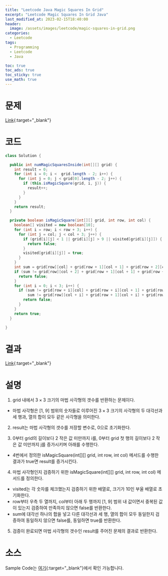 ```yaml
---
title: "Leetcode Java Magic Squares In Grid"
excerpt: "Leetcode Magic Squares In Grid Java"
last_modified_at: 2023-02-15T18:40:00
header:
  image: /assets/images/leetcode/magic-squares-in-grid.png
categories:
  - Leetcode
tags:
  - Programming
  - Leetcode
  - Java

toc: true
toc_ads: true
toc_sticky: true
use_math: true
---
```

# 문제
[Link](https://leetcode.com/problems/magic-squares-in-grid){:target="_blank"}

# 코드
```java
class Solution {

  public int numMagicSquaresInside(int[][] grid) {
    int result = 0;
    for (int i = 0; i <  grid.length - 2; i++) {
      for (int j = 0; j < grid[0].length - 2; j++) {
        if (this.isMagicSquare(grid, i, j)) {
          result++;
        }
      }
    }
    return result;
  }

  private boolean isMagicSquare(int[][] grid, int row, int col) {
    boolean[] visited = new boolean[10];
    for (int i = row; i < row + 3; i++) {
      for (int j = col; j < col + 3; j++) {
        if (grid[i][j] < 1 || grid[i][j] > 9 || visited[grid[i][j]]) {
          return false;
        }
        visited[grid[i][j]] = true;
      }
    }
    int sum = grid[row][col] + grid[row + 1][col + 1] + grid[row + 2][col + 2];
    if (sum != grid[row][col + 2] + grid[row + 1][col + 1] + grid[row + 2][col]) {
      return false;
    }
    for (int i = 0; i < 3; i++) {
      if (sum != grid[row + i][col] + grid[row + i][col + 1] + grid[row + i][col + 2] ||
          sum != grid[row][col + i] + grid[row + 1][col + i] + grid[row + 2][col + i]) {
        return false;
      }
    }
    return true;
  }

}
```

# 결과
[Link](https://leetcode.com/problems/magic-squares-in-grid/submissions/898391158/){:target="_blank"}

# 설명
1. grid 내에서 $3 \times 3$ 크기의 마법 사각형의 갯수를 반환하는 문제이다.
- 마법 사각형은 [1, 9] 범위의 숫자들로 이루어진 $3 \times 3$ 크기의 사각형의 두 대각선과 세 행과, 열의 합이 모두 같은 사각형을 의미한다.

2. result는 마법 사각형의 갯수를 저장할 변수로, 0으로 초기화한다.

3. 0부터 grid의 길이보다 2 작은 값 미만까지 i를, 0부터 grid 첫 행의 길이보다 2 작은 값 미만까지 j를 증가시키며 아래를 수행한다.
- 4번에서 정의한 isMagicSquare(int[][] grid, int row, int col) 메서드를 수행한 결과가 true면 result를 증가시킨다.

4. 마법 사각형인지 검증하기 위한 isMagicSquare(int[][] grid, int row, int col) 메서드를 정의한다.
- visited는 각 숫자를 체크했는지 검증하기 위한 배열로, 크기가 10인 부울 배열로 초기화한다.
- row부터 우측 두 열까지, col부터 아래 두 행까지 [1, 9] 범위 내 값이면서 중복된 값이 있는지 검증하여 만족하지 않으면 false를 반환한다.
- sum에 대각선 하나의 합을 넣고 다른 대각선과 세 행, 열의 합이 모두 동일한지 검증하여 동일하지 않으면 false를, 동일하면 true를 반환한다.

5. 검증이 완료되면 마법 사각형의 갯수인 result를 주어진 문제의 결과로 반환한다.

# 소스
Sample Code는 [여기](https://github.com/GracefulSoul/leetcode/blob/master/src/main/java/gracefulsoul/problems/MagicSquaresInGrid.java){:target="_blank"}에서 확인 가능합니다.